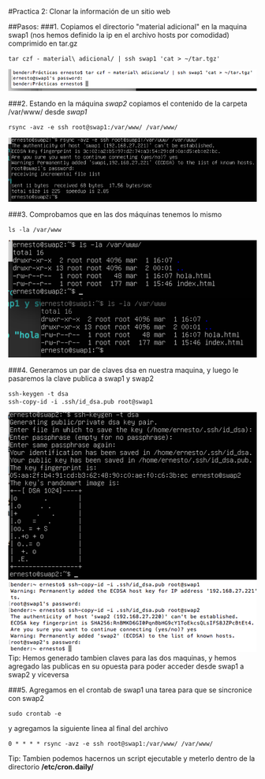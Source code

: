 #Practica 2: Clonar la información de un sitio web

##Pasos:
###1. Copiamos el directorio "material adicional" en la maquina swap1 (nos hemos definido la ip en el archivo hosts por comodidad) comprimido en tar.gz
```
tar czf - material\ adicional/ | ssh swap1 'cat > ~/tar.tgz'
```
![captura](img/01.png)

###2. Estando en la máquina *swap2* copiamos el contenido de la carpeta /var/www/ desde *swap1* 
```
rsync -avz -e ssh root@swap1:/var/www/ /var/www/
```
![captura](img/02.png)

###3. Comprobamos que en las dos máquinas tenemos lo mismo
```
ls -la /var/www
```
![captura](img/03.png)

###4. Generamos un par de claves dsa en nuestra maquina, y luego le pasaremos la clave publica a swap1 y swap2
```
ssh-keygen -t dsa
ssh-copy-id -i .ssh/id_dsa.pub root@swap1
```
![captura](img/04.png)
![captura](img/05.png)
Tip: Hemos generado tambien claves para las dos maquinas, y hemos agregado las publicas en su opuesta para poder acceder desde swap1 a swap2 y viceversa



###5. Agregamos en el crontab de swap1 una tarea para que se sincronice con swap2
```
sudo crontab -e 
```
y agregamos la siguiente linea al final del archivo
```
0 * * * * rsync -avz -e ssh root@swap1:/var/www/ /var/www/
```

Tip: Tambien podemos hacernos un script ejecutable y meterlo dentro de la directorio **/etc/cron.daily/**
